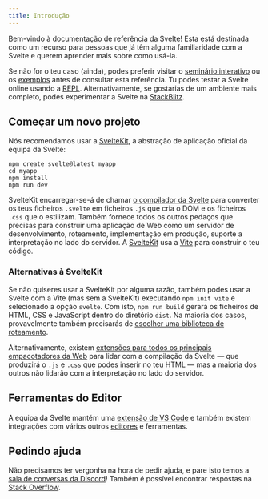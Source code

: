 ```yaml
---
title: Introdução
---
```


Bem-vindo à documentação de referência da Svelte! Esta está destinada como um recurso para pessoas que já têm alguma familiaridade com a Svelte e querem aprender mais sobre como usá-la.

Se não for o teu caso (ainda), podes preferir visitar o [seminário interativo](https://learn.svelte.dev) ou os [exemplos](/examples) antes de consultar esta referência. Tu podes testar a Svelte online usando a [REPL](/repl). Alternativamente, se gostarias de um ambiente mais completo, podes experimentar a Svelte na [StackBlitz](https://sveltekit.new).

## Começar um novo projeto

Nós recomendamos usar a [SvelteKit](https://kit.svelte.dev/), a abstração de aplicação oficial da equipa da Svelte:

```
npm create svelte@latest myapp
cd myapp
npm install
npm run dev
```

SvelteKit encarregar-se-á de chamar [o compilador da Svelte](https://www.npmjs.com/package/svelte) para converter os teus ficheiros `.svelte` em ficheiros `.js` que cria o DOM e os ficheiros `.css` que o estilizam. Também fornece todos os outros pedaços que precisas para construir uma aplicação de Web como um servidor de desenvolvimento, roteamento, implementação em produção, suporte a interpretação no lado do servidor. A [SvelteKit](https://kit.svelte.dev/) usa a [Vite](https://pt.vitejs.dev/) para construir o teu código.

### Alternativas à SvelteKit

Se não quiseres usar a SvelteKit por alguma razão, também podes usar a Svelte com a Vite (mas sem a SvelteKit) executando `npm init vite` e selecionado a opção `svelte`. Com isto, `npm run build` gerará os ficheiros de HTML, CSS e JavaScript dentro do diretório `dist`. Na maioria dos casos, provavelmente também precisarás de [escolher uma biblioteca de roteamento](/faq#is-there-a-router).

Alternativamente, existem [extensões para todos os principais empacotadores da Web](https://sveltesociety.dev/tools#bundling) para lidar com a compilação da Svelte — que produzirá o `.js` e `.css` que podes inserir no teu HTML — mas a maioria dos outros não lidarão com a interpretação no lado do servidor.

## Ferramentas do Editor

A equipa da Svelte mantém uma [extensão de VS Code](https://marketplace.visualstudio.com/items?itemName=svelte.svelte-vscode) e também existem integrações com vários outros [editores](https://sveltesociety.dev/tools#editor-support) e ferramentas.

## Pedindo ajuda

Não precisamos ter vergonha na hora de pedir ajuda, e pare isto temos a [sala de conversas da Discord](https://svelte.dev/chat)! Também é possível encontrar respostas na [Stack Overflow](https://stackoverflow.com/questions/tagged/svelte).
